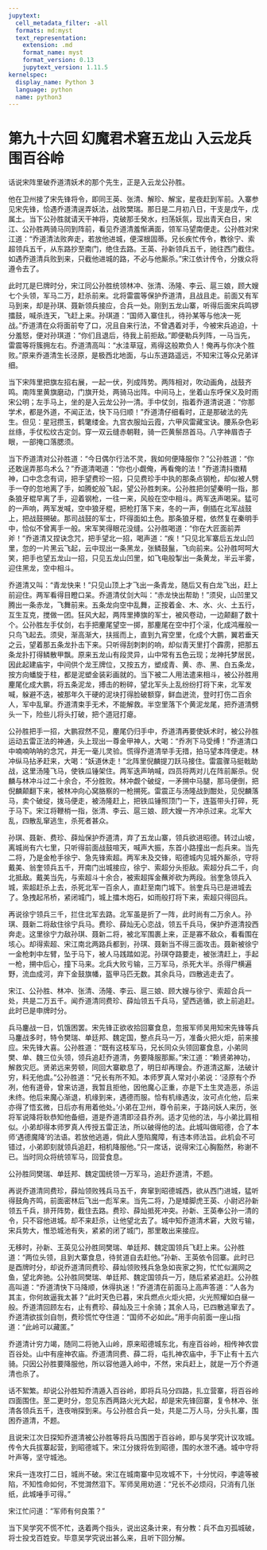 ```yaml
---
jupytext:
  cell_metadata_filter: -all
  formats: md:myst
  text_representation:
    extension: .md
    format_name: myst
    format_version: 0.13
    jupytext_version: 1.11.5
kernelspec:
  display_name: Python 3
  language: python
  name: python3
---
```

#  第九十六回 幻魔君术窘五龙山 入云龙兵围百谷岭

话说宋阵里破乔道清妖术的那个先生，正是入云龙公孙胜。

他在卫州接了宋先锋将令，即同王英、张清、解珍、解宝，星夜赶到军前。入寨参见宋先锋，恰遇乔道清逞弄妖法，战败樊瑞。那日是二月初八日，干支是戊午，戊属土。当下公孙胜就请天干神将，克破那壬癸水，扫荡妖氛，现出青天白日，宋江、公孙胜两骑马同到阵前，看见乔道清羞惭满面，领军马望南便走。公孙胜对宋江道：“乔道清法败奔走，若放他进城，便深根固蒂。兄长疾忙传令，教徐宁、索超领兵五千，从东路抄至南门，绝住去路。王英、孙新领兵五千，驰往西门截住。如遇乔道清兵败到来，只截他进城的路，不必与他厮杀。”宋江依计传令，分拨众将遵令去了。

此时兀是巳牌时分，宋江同公孙胜统领林冲、张清、汤隆、李云、扈三娘，顾大嫂七个头领，军马二万，赶杀前来。北将雷震等保护乔道清，且战且走。前面又有军马到来，却是孙琪、聂新领兵接应，合兵一处。刚到五龙山寨，听得后面宋兵鸣锣擂鼓，喊杀连天，飞赶上来。孙琪道：“国师入寨住扎，待孙某等与他决一死战。”乔道清在众将面前夸了口，况且自来行法，不曾遇着对手，今被宋兵追迫，十分羞怒，便对孙琪道：“你们且退后，待我上前拒敌。”即便勒兵列阵，一马当先，雷震等将簇拥左右。乔道清高叫：“水洼草寇，焉得这般欺负人！俺再与你决个胜败。”原来乔道清生长泾原，是极西北地面，与山东道路遥远，不知宋江等众兄弟详细。

当下宋阵里把旗左招右展，一起一伏，列成阵势。两阵相对，吹动画角，战鼓齐鸣。南阵里黄旗磨动，门旗开处，两骑马出阵。中间马上，坐着山东呼保义及时雨宋公明；左手马上，坐的是入云龙公孙一清。手中仗剑，指着乔道清说道：“你那学术，都是外道，不闻正法，快下马归顺！”乔道清仔细看时，正是那破法的先生。但见：星冠攒玉，鹤氅缕金。九宫衣服灿云霞，六甲风雷藏宝诀。腰系杂色彩丝绦，手仗松纹古定剑。穿一双云缝赤朝鞋，骑一匹黄鬃昂首马。八字神眉杏子眼，一部掩口落腮须。

当下乔道清对公孙胜道：“今日偶尔行法不灵，我如何便降服你？”公孙胜道：“你还敢逞弄那鸟术么？”乔道清喝道：“你也小觑俺，再看俺的法！”乔道清抖擞精神，口中念念有词，把手望费珍一招，只见费珍手中执的那条点钢枪，却似被人劈手一夺的忽地离了手，如腾蛇般飞起，望公孙胜刺来。公孙胜把剑望秦明一指，那条狼牙棍早离了手，迎着钢枪，一往一来，风般在空中相斗。两军迭声喝采。猛可的一声响，两军发喊，空中狼牙棍，把枪打落下来，冬的一声，倒插在北军战鼓上，把战鼓搠破。那司战鼓的军士，吓得面如土色。那条狼牙棍，依然复在秦明手中，恰似不曾离手一般。宋军笑得眼花没缝。公孙胜喝道：“你在大匠面前弄斧！”乔道清又捏诀念咒，把手望北一招，喝声道：“疾！”只见北军寨后五龙山凹里，忽的一片黑云飞起，云中现出一条黑龙，张鳞鼓鬣，飞向前来。公孙胜呵呵大笑，把手也望五龙山一招，只见五龙山凹里，如飞电般掣出一条黄龙，半云半雾，迎住黑龙，空中相斗。

乔道清又叫：“青龙快来！”只见山顶上才飞出一条青龙，随后又有白龙飞出，赶上前迎住。两军看得目瞪口呆。乔道清仗剑大叫：“赤龙快出帮助！”须臾，山凹里又腾出一条赤龙，飞舞前来。五条龙向空中乱舞，正按着金、木、水、火、土五行，互生互克，搅做一团。狂风大起，两阵里捧旗的军士，被风卷动，一边颠翻了数十个。公孙胜左手仗剑，右手把麈尾望空一掷，那麈尾在空中打个滚，化成鸿雁般一只鸟飞起去。须臾，渐高渐大，扶摇而上，直到九宵空里，化成个大鹏，翼若垂天之云，望着那五条龙扑击下来。只听得刮刺刺的响，却似青天里打个霹雳，把那五条龙扑打得鳞散甲飘。原来五龙山有段灵异，山中常有五色云现；龙神托梦居民，因此起建庙宇，中间供个龙王牌位，又按五方，塑成青、黄、赤、黑、白五条龙，按方向蟠旋于柱，都是泥塑金装彩画就的。当下被二人用法遣来相斗，被公孙胜用麈尾化成大鹏，将五条泥龙，搏击的粉碎，望北军头上乱纷纷打将下来，北军发喊，躲避不迭，被那年久干硬的泥块打得脸破额穿，鲜血迸流，登时打伤二百余人，军中乱窜。乔道清束手无术，不能解救。半空里落下个黄泥龙尾，把乔道清劈头一下，险些儿将头打破，把个道冠打瘪。

公孙胜把手一招，大鹏寂然不见，麈尾仍归手中，乔道清再要使妖术时，被公孙胜运动五雷正法的神通，头上现出一尊金甲神人，大喝：“乔冽下马受缚！”乔道清口中喃喃呐呐的念咒，并无一毫儿灵验。慌得乔道清举手无措，拍马望本阵便走。林冲纵马拈矛赶来，大喝：“妖道休走！”北阵里倪麟提刀跃马接住。雷震骤马挺戟助战，这里汤隆飞马，使铁瓜锤架住。两军迭声呐喊，四员将两对儿在阵前厮杀。倪麟与林冲斗过二十余合，不分胜败。林冲觑个破绽，一矛搠中马腿，那马便倒，把倪麟颠翻下来，被林冲向心窝胳察的一枪搠死。雷震正与汤隆战到酣处，见倪麟落马，卖个破绽，拨马便走，被汤隆赶上，把铁瓜锤照顶门一下，连盔带头打碎，死于马下。宋江将鞭梢一指，张清、李云、扈三娘、顾大嫂一齐冲杀过来。北军大乱，四散乱窜逃生，杀死者甚众。

孙琪、聂新、费珍、薛灿保护乔道清，弃了五龙山寨，领兵欲进昭德。转过山坡，离城尚有六七里，只听得前面战鼓喧天，喊声大振，东首小路撞出一彪兵来。当先二将，乃是金枪手徐宁、急先锋索超。两军未及交锋，昭德城内见城外厮杀，守将戴美、翁奎领兵五千，开南门出城接应，徐宁、索超分头拒敌。索超分兵二千，向北抵敌。戴美当先，与索超斗十余合，被索超挥金蘸斧砍为两段。翁奎急领兵入城，索超赶杀上去，杀死北军一百余人，直赶至南门城下。翁奎兵马已是进城去了。急拽起吊桥，紧闭城门，城上擂木炮石，如雨般打将下来，索超只得回兵。

再说徐宁领兵三千，拦住北军去路。北军虽是折了一阵，此时尚有二万余人。孙琪、聂新二将敌住徐宁兵马。费珍、薛灿无心恋战，领五千兵马，保护乔道清投西奔走。这里徐宁力敌孙琪、聂新二将，被北军围裹上来，正是寡不敌众，看看围在垓心。却得索超、宋江南北两路兵都到，孙琪、聂新当不得三面攻击。聂新被徐宁一金枪刺中左臂，坠于马下，被人马践踏如泥。孙琪夺路要走，被张清赶上，手起一枪，搠中后心，撞下马来。北兵大败亏输，三万军马，杀死大半。杀得尸横遍野，流血成河，弃下金鼓旗幡，盔甲马匹无数。其余兵马，四散逃走去了。

宋江、公孙胜、林冲、张清、汤隆、李云、扈三娘、顾大嫂与徐宁、索超合兵一处，共是二万五千。闻乔道清同费珍、薛灿领五千兵马，望西逃循，欲上前追赶。此时已是申牌时分。

兵马鏖战一日，饥饿困罢。宋先锋正欲收拾回寨食息，忽报军师吴用知宋先锋等兵马鏖战多时，特令樊瑞、单廷邦、魏定国，整点兵马一万，准备火把火炬，前来接应。宋先锋大喜。公孙胜道：“既有这枝军马，兄长同众头领回寨食息，小弟同樊、单、魏三位头领，领兵追赶乔道清，务要降服那厮。”宋江道：“赖贤弟神功，解救灾厄。贤弟远来劳顿，同回大寨歇息了，明日却再理会。乔道清这厮，法破计穷，料无他虞。”公孙胜道：“兄长有所不知。本师罗真人常对小弟说：‘泾原有个乔冽，他有道骨，曾来访道，我暂且拒他，因他魔心正重，亦是下土生灵造恶，杀运未终。他后来魔心渐退，机缘到来，遇德而服。恰有机缘遇汝，汝可点化他，后来亦得了悟玄微，日后亦有用着他处。’小弟在卫州，尊令前来，于路问妖人来历，张将军说降将耿恭知他备细，道是乔道清即泾县乔冽。适才见他的法，与小弟比肩相似。小弟却得本师罗真人传授五雷正法，所以破得他的法。此城叫做昭德，合了本师‘遇德魔降’的法语。若放他逃遁，倘此人堕陷魔障，有违本师法旨。此机会不可错过，小弟即刻就领兵追赶，相机降服他。”只一席话，说得宋江心胸豁然，称谢不已。当时同众将统领军马，回营食息。

公孙胜同樊瑞、单廷邦、魏定国统领一万军马，追赶乔道清，不题。

再说乔道清同费珍，薛灿领败残兵马五千，奔窜到昭德城西，欲从西门进城，猛听得鼓角齐鸣，前面密林后飞出一彪军来。当先二将，乃是矮脚虎王英、小尉迟孙新领五千兵，排开阵势，截住去路。费珍、薛灿抵死冲突。孙新、王英奉公孙一清的令，只不容他进城。却不来赶杀，让他望北去了。城中知乔道清术窘，大败亏输，宋兵势大，惟恐城池有失，紧紧的闭了城门，那里敢出来接应。

无移时，孙新、王英见公孙胜同樊瑞、单廷邦、魏定国领兵飞赶上来。公孙胜道：“两位头领，且到大寨食息，待贫道自去赶他。”孙新、王英依令回寨。此时已是酉牌时分，却说乔道清同费珍、薛灿领败残兵急急如丧家之狗，忙忙似漏网之鱼，望北奔驰。公孙胜同樊瑞、单廷邦、魏定国领兵一万，随后紧紧追赶。公孙胜高叫道：“乔道清快下马降顺，休得执迷！”乔道清在前面马上高声答道：“人各为其主，你何故逼我太甚？”此时天色已暮，宋兵燃点火炬火把，火光照耀如白昼一般。乔道清回顾左右，止有费珍、薛灿及三十余骑；其余人马，已四散逃窜去了。乔道清欲拔剑自刎，费珍慌忙夺住道：“国师不必如此。”用手向前面一座山指道：“此岭可以藏匿。”

乔道清计穷力竭，随同二将驰入山岭，原来昭德城东北，有座百谷岭，相传神农尝百谷处。山中有座神农庙。乔道清同费、薛二将，屯扎神农庙中，手下止有十五六骑。只因公孙胜要降服他，所以容他遁入岭中，不然，宋兵赶上，就是一万个乔道清也杀了。

话不絮繁。却说公孙胜知乔清遁入百谷岭，即将兵马分四路，扎立营寨，将百谷岭四面围住。至二更时分，忽见东西两路火光大起，却是宋先锋回寨，复令林冲、张清各领兵五千，连夜哨探到来。与公孙胜合兵一处，共是二万人马，分头扎寨，围困乔道清，不题。

且说宋江次日探知乔道清被公孙胜等将兵马围困于百谷岭，即与吴学究计议攻城。传令大兵拔寨起营，到昭德城下。宋江分拨将佐到昭德，围的水泄不通。城中守将叶声等，坚守城池。

宋兵一连攻打二日，城尚不破。宋江在城南寨中见攻城不下，十分忧闷，李逵等被陷，不知性命如何，不觉潸然泪下。军师吴用劝道：“兄长不必烦闷，只消有几张纸，此城唾手可得。”

宋江忙问道：“军师有何良策？”

当下吴学究不慌不忙，迭着两个指头，说出这条计来，有分教：兵不血刃孤城破，将士投戈百姓安。毕意吴学究说出甚么来，且听下回分解。



